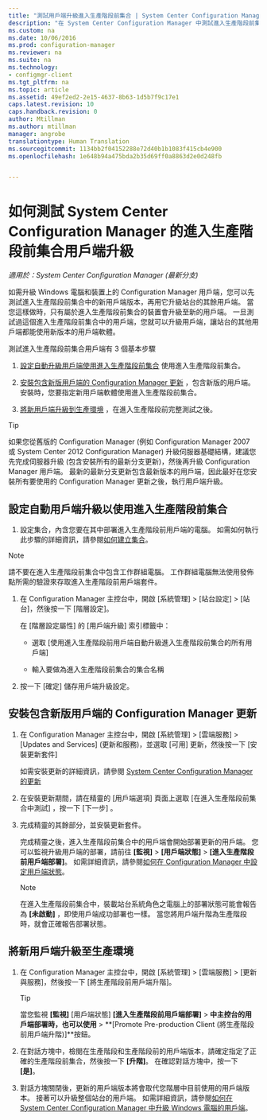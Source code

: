 ```yaml
---
title: "測試用戶端升級進入生產階段前集合 | System Center Configuration Manager"
description: "在 System Center Configuration Manager 中測試進入生產階段前集合的用戶端升級。"
ms.custom: na
ms.date: 10/06/2016
ms.prod: configuration-manager
ms.reviewer: na
ms.suite: na
ms.technology:
- configmgr-client
ms.tgt_pltfrm: na
ms.topic: article
ms.assetid: 49ef2ed2-2e15-4637-8b63-1d5b7f9c17e1
caps.latest.revision: 10
caps.handback.revision: 0
author: Mtillman
ms.author: mtillman
manager: angrobe
translationtype: Human Translation
ms.sourcegitcommit: 1134bb2f04152288e72d40b1b1083f415cb4e900
ms.openlocfilehash: 1e648b94a475bda2b35d69ff0a8863d2e0d248fb


---
```

# <a name="how-to-test-client-upgrades-in-a-preproduction-collection-in-system-center-configuration-manager"></a>如何測試 System Center Configuration Manager 的進入生產階段前集合用戶端升級

*適用於：System Center Configuration Manager (最新分支)*

如需升級 Windows 電腦和裝置上的 Configuration Manager 用戶端，您可以先測試進入生產階段前集合中的新用戶端版本，再用它升級站台的其餘用戶端。  當您這樣做時，只有屬於進入生產階段前集合的裝置會升級至新的用戶端。 一旦測試過這個進入生產階段前集合中的用戶端，您就可以升級用戶端，讓站台的其他用戶端都能使用新版本的用戶端軟體。  

 測試進入生產階段前集合用戶端有 3 個基本步驟  

1.  [設定自動升級用戶端使用進入生產階段前集合](#BKMK_config) 使用進入生產階段前集合。  

2.  [安裝包含新版用戶端的 Configuration Manager 更新](#BKMK_install) ，包含新版的用戶端。 安裝時，您要指定新用戶端軟體使用進入生產階段前集合。  

3.  [將新用戶端升級到生產環境](#BKMK_promote) ，在進入生產階段前完整測試之後。  

> [!TIP]  
>  如果您從舊版的 Configuration Manager \(例如 Configuration Manager 2007 或 System Center 2012 Configuration Manager\) 升級伺服器基礎結構，建議您先完成伺服器升級 (包含安裝所有的最新分支更新)，然後再升級 Configuration Manager 用戶端。   最新的最新分支更新包含最新版本的用戶端，因此最好在您安裝所有要使用的 Configuration Manager 更新之後，執行用戶端升級。  

##  <a name="a-namebkmkconfiga-to-configure-automatic-client-upgrades-to-use-a-preproduction-collection"></a><a name="BKMK_config"></a> 設定自動用戶端升級以使用進入生產階段前集合  

1. 設定集合，內含您要在其中部署進入生產階段前用戶端的電腦。 如需如何執行此步驟的詳細資訊，請參閱[如何建立集合](..\collections\create-collections.md)。

> [!NOTE]
> 請不要在進入生產階段前集合中包含工作群組電腦。 工作群組電腦無法使用發佈點所需的驗證來存取進入生產階段前用戶端套件。   

1.  在 Configuration Manager 主控台中，開啟 [系統管理] > [站台設定] > [站台]，然後按一下 [階層設定]。  

     在 [階層設定屬性]  的 [用戶端升級] 索引標籤中：  

    -   選取 [使用進入生產階段前用戶端自動升級進入生產階段前集合的所有用戶端]   

    -   輸入要做為進入生產階段前集合的集合名稱  

2.  按一下 [確定]  儲存用戶端升級設定。  

##  <a name="a-namebkmkinstalla-to-install-a-configuration-manager-update-that-includes-a-new-version-of-the-client"></a><a name="BKMK_install"></a> 安裝包含新版用戶端的 Configuration Manager 更新  

1.  在 Configuration Manager 主控台中，開啟 [系統管理] > [雲端服務] > [Updates and Services] (更新和服務)，並選取 [可用] 更新，然後按一下 [安裝更新套件]  

     如需安裝更新的詳細資訊，請參閱 [System Center Configuration Manager 的更新](../../../../core/servers/manage/updates.md)  

2.  在安裝更新期間，請在精靈的 [用戶端選項]  頁面上選取 [在進入生產階段前集合中測試] ，按一下 [下一步] 。  

3.  完成精靈的其餘部分，並安裝更新套件。  

     完成精靈之後，進入生產階段前集合中的用戶端會開始部署更新的用戶端。 您可以監視升級用戶端的部署，請前往 **[監視]** > **[用戶端狀態]** > **[進入生產階段前用戶端部署]**。 如需詳細資訊，請參閱[如何在 Configuration Manager 中設定用戶端狀態](../../../../core/clients/deploy/monitor-client-deployment-status.md)。

    > [!NOTE]
    > 在進入生產階段前集合中，裝載站台系統角色之電腦上的部署狀態可能會報告為 **[未啟動]** ，即使用戶端成功部署也一樣。 當您將用戶端升階為生產階段時，就會正確報告部署狀態。

##  <a name="a-namebkmkpromotea-to-promote-the-new-client-to-production"></a><a name="BKMK_promote"></a> 將新用戶端升級至生產環境  

1.  在 Configuration Manager 主控台中，開啟 [系統管理] > [雲端服務] > [更新與服務]，然後按一下 [將生產階段前用戶端升階]。

    > [!TIP]
    > 當您監視 **[監視]** [用戶端狀態] **[進入生產階段前用戶端部署]** > **中主控台的用戶端部署時，也可以使用** > **[Promote Pre-production Client (將生產階段前用戶端升階)]**按鈕。

2.  在對話方塊中，檢閱在生產階段和生產階段前的用戶端版本，請確定指定了正確的生產階段前集合，然後按一下 **[升階]**。 在確認對話方塊中，按一下 **[是]**。  

3.  對話方塊關閉後，更新的用戶端版本將會取代您階層中目前使用的用戶端版本。 接著可以升級整個站台的用戶端。 如需詳細資訊，請參閱[如何在 System Center Configuration Manager 中升級 Windows 電腦的用戶端](../../../../core/clients/manage/upgrade/upgrade-clients-for-windows-computers.md)。  



<!--HONumber=Nov16_HO1-->


